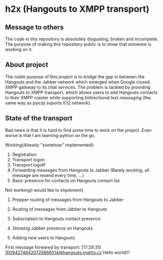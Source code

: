 # h2x (Hangouts to XMPP transport)

## Message to others
The code in this repository is absolutely disgusting, broken and incomplete. The purpose of making this repository public is to show that someone is working on it.

## About project
The noble purpose of this project is to bridge the gap in between the Hangouts and the Jabber network which emerged when Google closed XMPP gateway to its chat services. The problem is tackled by providing Hangouts to XMPP transport, which allows users to add Hangouts contacts to their XMPP roaster while supporting bidirectional text messaging (the same way as pyicqt suports ICQ network).

## State of the transport
Bad news is that it is hard to find some time to work on the project.
Even worse is that I am learning python on the go.

Working(Already "somehow" implemented):
1. Registration
2. Transport logon
3. Transport logoff
4. Forwarding messages from Hangouts to Jabber (Barely working, all message are resend every time, ...)
5. Basic presence for contacts on Hangouts contact list

Not working(I would like to implement)
1. Propper routing of messages from Hangouts to Jabber
2. Routing of messages from Jabber to Hangouts
3. Subscription to Hangouts contact presence
4. Showing Jabber presence on Hangouts

5. Adding new users to Hangouts



First message forwared by transport:
[17:29:31] <100942746420725866514@hangouts.mattty.cz> Hello world!!!
